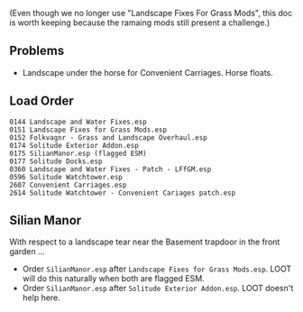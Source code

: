 (Even though we no longer use "Landscape Fixes For Grass Mods",
this doc is worth keeping because the ramaing mods still present a challenge.)

## Problems

- Landscape under the horse for Convenient Carriages. Horse floats.

## Load Order

```
0144 Landscape and Water Fixes.esp
0151 Landscape Fixes for Grass Mods.esp
0152 Folkvagnr - Grass and Landscape Overhaul.esp
0174 Solitude Exterior Addon.esp
0175 SilianManor.esp (flagged ESM)
0177 Solitude Docks.esp
0360 Landscape and Water Fixes - Patch - LFfGM.esp
0596 Solitude Watchtower.esp
2607 Convenient Carriages.esp
2614 Solitude Watchtower - Convenient Cariages patch.esp
```

## Silian Manor

With respect to a landscape tear near the Basement trapdoor in the front garden ...

- Order `SilianManor.esp` after `Landscape Fixes for Grass Mods.esp`. LOOT will do this naturally when both are flagged ESM.
- Order `SilianManor.esp` after `Solitude Exterior Addon.esp`. LOOT doesn't help here.
